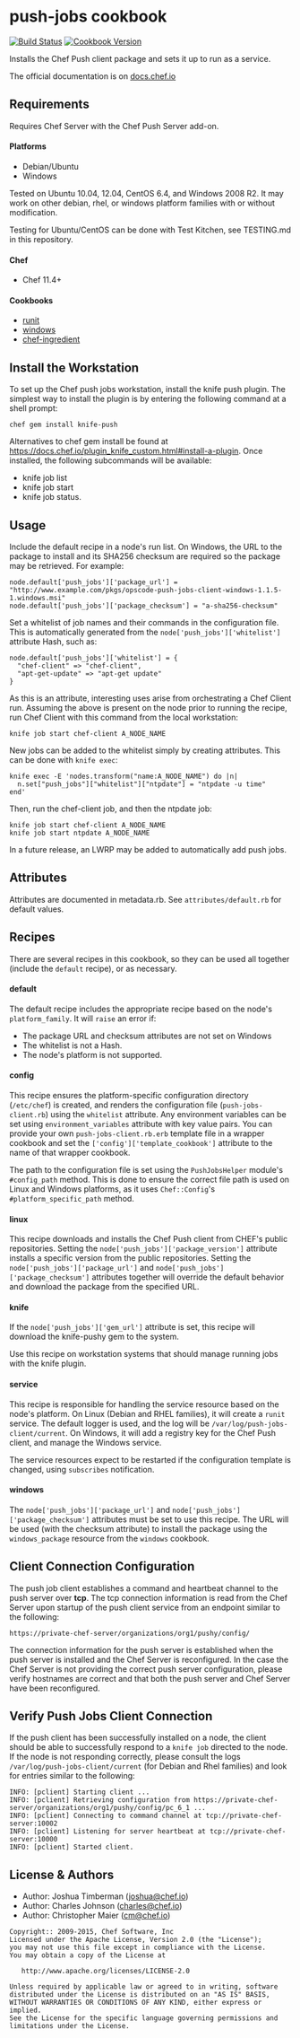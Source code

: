 # push-jobs cookbook
[![Build Status](https://travis-ci.org/chef-cookbooks/push-jobs.svg?branch=master)](http://travis-ci.org/chef-cookbooks/push-jobs)
[![Cookbook Version](https://img.shields.io/cookbook/v/push-jobs.svg)](https://supermarket.chef.io/cookbooks/push-jobs)

Installs the Chef Push client package and sets it up to run as a service.

The official documentation is on
[docs.chef.io](https://docs.chef.io/push_jobs.html)

## Requirements
Requires Chef Server with the Chef Push Server add-on.

#### Platforms
* Debian/Ubuntu
* Windows

Tested on Ubuntu 10.04, 12.04, CentOS 6.4, and Windows 2008 R2. It may work on other debian, rhel, or windows platform families with or without modification.

Testing for Ubuntu/CentOS can be done with Test Kitchen, see TESTING.md in this repository.


#### Chef
- Chef 11.4+

#### Cookbooks
* [runit](https://supermarket.chef.io/cookbooks/runit)
* [windows](https://supermarket.chef.io/cookbooks/windows)
* [chef-ingredient](https://supermarket.chef.io/cookbooks/chef-ingredient)


## Install the Workstation
To set up the Chef push jobs workstation, install the knife push plugin. The simplest way to install the plugin is by entering the following command at a shell prompt:

    chef gem install knife-push  

Alternatives to chef gem install be found at https://docs.chef.io/plugin_knife_custom.html#install-a-plugin. Once installed, the following subcommands will be available: 
* knife job list
* knife job start
* knife job status.

## Usage

Include the default recipe in a node's run list. On Windows, the URL to the package to install and its SHA256 checksum are required so the package may be retrieved. For example:

    node.default['push_jobs']['package_url'] = "http://www.example.com/pkgs/opscode-push-jobs-client-windows-1.1.5-1.windows.msi"
    node.default['push_jobs']['package_checksum'] = "a-sha256-checksum"

Set a whitelist of job names and their commands in the configuration file. This is automatically generated from the `node['push_jobs']['whitelist']` attribute Hash, such as:

    node.default['push_jobs']['whitelist'] = {
      "chef-client" => "chef-client",
      "apt-get-update" => "apt-get update"
    }

As this is an attribute, interesting uses arise from orchestrating a
Chef Client run. Assuming the above is present on the node prior to
running the recipe, run Chef Client with this command from the local
workstation:

    knife job start chef-client A_NODE_NAME

New jobs can be added to the whitelist simply by creating attributes.
This can be done with `knife exec`:

    knife exec -E 'nodes.transform("name:A_NODE_NAME") do |n|
      n.set["push_jobs"]["whitelist"]["ntpdate"] = "ntpdate -u time"
    end'

Then, run the chef-client job, and then the ntpdate job:

    knife job start chef-client A_NODE_NAME
    knife job start ntpdate A_NODE_NAME

In a future release, an LWRP may be added to automatically add push
jobs.

## Attributes

Attributes are documented in metadata.rb. See `attributes/default.rb`
for default values.

## Recipes

There are several recipes in this cookbook, so they can be used all
together (include the `default` recipe), or as necessary.

#### default

The default recipe includes the appropriate recipe based on the node's
`platform_family`. It will `raise` an error if:

- The package URL and checksum attributes are not set on Windows
- The whitelist is not a Hash.
- The node's platform is not supported.

#### config

This recipe ensures the platform-specific configuration directory
(`/etc/chef`) is created, and renders the configuration file
(`push-jobs-client.rb`) using the `whitelist` attribute.
Any environment variables can be set using `environment_variables`
attribute with key value pairs.
You can provide your own `push-jobs-client.rb.erb` template file in
a wrapper cookbook and set the `['config']['template_cookbook']`
attribute to the name of that wrapper cookbook.


The path to the configuration file is set using the `PushJobsHelper`
module's `#config_path` method. This is done to ensure the correct
file path is used on Linux and Windows platforms, as it uses
`Chef::Config`'s `#platform_specific_path` method.

#### linux

This recipe downloads and installs the Chef Push client from CHEF's public repositories. Setting the `node['push_jobs']['package_version']` attribute installs a specific version from the public repositories. Setting the `node['push_jobs']['package_url']` and `node['push_jobs']['package_checksum']` attributes together will override the default behavior and download the package from the specified URL.

#### knife

If the `node['push_jobs']['gem_url']` attribute is set, this
recipe will download the knife-pushy gem to the system.

Use this recipe on workstation systems that should manage running jobs
with the knife plugin.

#### service

This recipe is responsible for handling the service resource based on
the node's platform. On Linux (Debian and RHEL families), it will
create a `runit` service. The default logger is used, and the log will
be `/var/log/push-jobs-client/current`. On Windows, it will add a
registry key for the Chef Push client, and manage the Windows service.

The service resources expect to be restarted if the configuration
template is changed, using `subscribes` notification.

#### windows

The `node['push_jobs']['package_url']` and `node['push_jobs']['package_checksum']` attributes must be set
to use this recipe. The URL will be used (with the
checksum attribute) to install the package using the `windows_package`
resource from the `windows` cookbook.

## Client Connection Configuration

The push job client establishes a command and heartbeat channel to the
push server over **tcp**.  The tcp connection information is read from 
the Chef Server upon startup of the push client service from an endpoint
similar to the following:

    https://private-chef-server/organizations/org1/pushy/config/

The connection information for the push server is established when the
push server is installed and the Chef Server is reconfigured.  In the case
the Chef Server is not providing the correct push server configuration, 
please verify hostnames are correct and that both the push server and 
Chef Server have been reconfigured.

## Verify Push Jobs Client Connection

If the push client has been successfully installed on a node, the 
client should be able to successfully respond to a `knife job` directed
to the node.  If the node is not responding correctly, please consult the 
logs `/var/log/push-jobs-client/current` (for Debian and Rhel families) and
look for entries similar to the following:

    INFO: [pclient] Starting client ...
    INFO: [pclient] Retrieving configuration from https://private-chef-server/organizations/org1/pushy/config/pc_6_1 ...
    INFO: [pclient] Connecting to command channel at tcp://private-chef-server:10002
    INFO: [pclient] Listening for server heartbeat at tcp://private-chef-server:10000
    INFO: [pclient] Started client.

## License & Authors

* Author: Joshua Timberman (<joshua@chef.io>)
* Author: Charles Johnson (<charles@chef.io>)
* Author: Christopher Maier (<cm@chef.io>)

```text
Copyright:: 2009-2015, Chef Software, Inc
Licensed under the Apache License, Version 2.0 (the "License");
you may not use this file except in compliance with the License.
You may obtain a copy of the License at

   http://www.apache.org/licenses/LICENSE-2.0

Unless required by applicable law or agreed to in writing, software
distributed under the License is distributed on an "AS IS" BASIS,
WITHOUT WARRANTIES OR CONDITIONS OF ANY KIND, either express or implied.
See the License for the specific language governing permissions and
limitations under the License.
```
